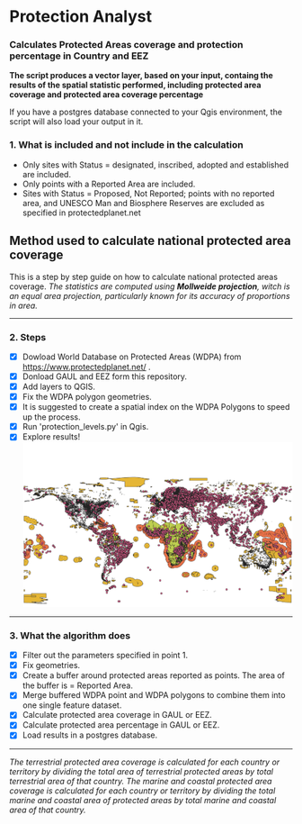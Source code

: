 # Protection Analyst
### Calculates Protected Areas coverage and protection percentage in Country and EEZ

**The script produces a vector layer, based on your input, containg the results of the spatial statistic performed, including protected area coverage and protected area coverage percentage**

If you have a postgres database connected to your Qgis environment, the script will also load your output in it.

### 1. What is included and not include in the calculation
- Only sites with Status = designated, inscribed, adopted and established are included.
- Only points with a Reported Area are included.
- Sites with Status = Proposed, Not Reported; points with no reported area, and UNESCO Man and Biosphere Reserves are excluded as specified in protectedplanet.net

## Method used to calculate national protected area coverage
This is a step by step guide on how to calculate national protected areas coverage.
*The statistics are computed using **Mollweide projection**, witch is an equal area projection, particularly known for its accuracy of proportions in area.*
___________________________________________________________________________
### 2. Steps
- [x] Dowload World Database on Protected Areas (WDPA) from https://www.protectedplanet.net/ .
- [x] Donload GAUL and EEZ form this repository.
- [x] Add layers to QGIS.
- [x] Fix the WDPA polygon geometries.
- [x] It is suggested to create a spatial index on the WDPA Polygons to speed up the process.
- [x] Run 'protection_levels.py' in Qgis.
- [x] Explore results!
![map](https://raw.githubusercontent.com/BIOPAMA/protection_analyst/main/img/WDPA.png)
___________________________________________________________________________
### 3. What the algorithm does 
- [x] Filter out the parameters specified in point 1.
- [x] Fix geometries.
- [x] Create a buffer around protected areas reported as points. The area of the buffer is = Reported Area. 
- [x] Merge buffered WDPA point and WDPA polygons to combine them into one single feature dataset.
- [x] Calculate protected area coverage in GAUL or EEZ.
- [x] Calculate protected area percentage in GAUL or EEZ.
- [x] Load results in a postgres database.
___________________________________________________________________________


*The terrestrial protected area coverage is calculated for each country or territory by dividing the total area of terrestrial protected areas by total terrestrial area of that country.
The marine and coastal protected area coverage is calculated for each country or territory by dividing the total marine and coastal area of protected areas by total marine and coastal area of that country.*




